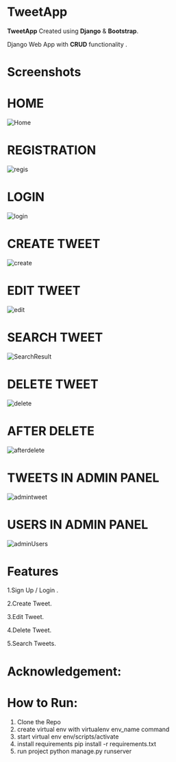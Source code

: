# TweetApp

**TweetApp** Created using **Django** & **Bootstrap**.

Django Web App with **CRUD** functionality .

# Screenshots

# HOME

![Home](https://github.com/user-attachments/assets/79189fc8-7bc5-4e1e-8122-dfe6f43f5b97)


# REGISTRATION

![regis](https://github.com/user-attachments/assets/3fcf1631-8d0b-46e0-9689-dfe82a451d84)


# LOGIN
![login](https://github.com/user-attachments/assets/468b078d-09b2-4e38-a5cf-80f196b9d573)


# CREATE TWEET
![create](https://github.com/user-attachments/assets/fe160c24-c65c-485a-a2cd-ec0af3acfdb8)


# EDIT TWEET
![edit](https://github.com/user-attachments/assets/96ae2e45-8479-43e7-a7c2-3e80676f49a7)


# SEARCH TWEET
![SearchResult](https://github.com/user-attachments/assets/a7225a7d-4241-45cd-8d41-36e5cd48916b)


# DELETE TWEET
![delete](https://github.com/user-attachments/assets/0fe3e6c5-eb33-4b4d-bbfe-9736a26e16ae)


# AFTER DELETE
![afterdelete](https://github.com/user-attachments/assets/0144da12-e5ee-4da0-a40f-eb0a0b90c12d)


# TWEETS IN ADMIN PANEL
![admintweet](https://github.com/user-attachments/assets/a496b602-7a97-4a95-a741-e123d4d07863)


# USERS IN ADMIN PANEL
![adminUsers](https://github.com/user-attachments/assets/93d4e1fd-3de0-4292-910e-7f544e1be661)



# Features

1.Sign Up / Login .

2.Create Tweet.

3.Edit Tweet.

4.Delete Tweet.

5.Search Tweets.

# Acknowledgement:

# How to Run:
1. Clone the Repo
2. create virtual env with virtualenv env_name command 
3. start virtual env env/scripts/activate
4. install requirements pip install -r requirements.txt
5. run project python manage.py runserver



